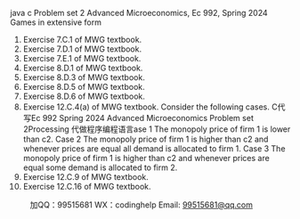 java c
Problem set 2
Advanced Microeconomics,
Ec 992, Spring 2024
Games in extensive form
1. Exercise 7.C.1 of MWG textbook.
2. Exercise 7.D.1 of MWG textbook.
3. Exercise 7.E.1 of MWG textbook.
4. Exercise 8.D.1 of MWG textbook.
5. Exercise 8.D.3 of MWG textbook.
6. Exercise 8.D.5 of MWG textbook.
7. Exercise 8.D.6 of MWG textbook.
8. Exercise 12.C.4(a) of MWG textbook. Consider the following cases.
C代 写Ec 992 Spring 2024 Advanced Microeconomics Problem set 2Processing
代做程序编程语言ase 1 The monopoly price of firm 1 is lower than c2.
Case 2 The monopoly price of firm 1 is higher than c2 and whenever prices are equal all demand is allocated to firm 1.
Case 3 The monopoly price of firm 1 is higher than c2 and whenever prices are equal some demand is allocated to firm 2.
9. Exercise 12.C.9 of MWG textbook.
10. Exercise 12.C.16 of MWG textbook.





         
加QQ：99515681  WX：codinghelp  Email: 99515681@qq.com
